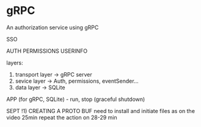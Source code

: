 # gRPC
An authorization service using gRPC

SSO

AUTH
PERMISSIONS
USERINFO

layers:
1) transport layer -> gRPC server
2) sevice layer -> Auth, permissions, eventSender...
3) data layer -> SQLite

APP (for gRPC, SQLite) - run, stop (graceful shutdown)

SEPT
!1) CREATING A PROTO BUF 
need to install and initiate files as on the video 25min
repeat the action on 28-29 min
